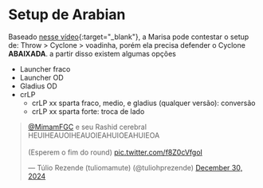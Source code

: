# Setup de Arabian

Baseado [nesse vídeo](https://x.com/tuliohprezende/status/1873792607836660183){:target="_blank"}, a Marisa pode contestar o setup de: Throw > Cyclone > voadinha, porém ela precisa defender o Cyclone **ABAIXADA**. a partir disso existem algumas opções
- Launcher fraco
- Launcher OD
- Gladius OD
- crLP
    - crLP xx sparta fraco, medio, e gladius (qualquer versão): conversão
    - crLP xx sparta forte: troca de lado

<blockquote class="twitter-tweet" data-media-max-width="560"><p lang="und" dir="ltr"><a href="https://twitter.com/MimamFGC?ref_src=twsrc%5Etfw">@MimamFGC</a> e seu Rashid cerebral HEUIHEAUOIHEAUOIEAHUIOEAHUIEOA<br><br>(Esperem o fim do round) <a href="https://t.co/f8Z0cVfgoI">pic.twitter.com/f8Z0cVfgoI</a></p>&mdash; Túlio Rezende (tuliomamute) (@tuliohprezende) <a href="https://twitter.com/tuliohprezende/status/1873792607836660183?ref_src=twsrc%5Etfw">December 30, 2024</a></blockquote> <script async src="https://platform.twitter.com/widgets.js" charset="utf-8"></script>